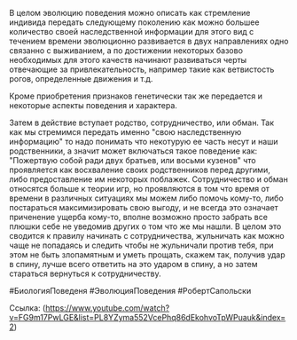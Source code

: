 
В целом эволюцию поведения можно описать как стремление индивида передать следующему поколению как можно большее количество своей наследственной информации для этого вид с течением времени эволюционно развивается в двух направлениях одно связанно с выживанием, а по достижении некоторых базово необходимых для этого качеств начинают развиваться черты отвечающие за привлекательность, например такие как ветвистость рогов, определенные движения и т.д. 

Кроме приобретения признаков генетически так же передается и некоторые аспекты поведения и характера. 

Затем в действие вступает родство, сотрудничество, или обман. Так как мы стремимся передать именно "свою наследственную информацию" то надо понимать что некотурую ее часть несут и наши родственники, а значит может включаться такое поведение как: "Пожертвую собой ради двух братьев, или восьми кузенов" что проявляется как восхваление своих родственников перед другими, либо предоставление им некоторых поблажек. Сотрудничество и обман относятся больше к теории игр, но проявляются в том что время от времени в различных ситуациях мы можем либо помочь кому-то, либо постараться максимизировать свою выгоду, и не всегда это означает приченение ущерба кому-то, вполне возможно просто забрать все плюшки себе не уведомив других о том что же мы нашли. В целом это сводится к правилу начинать с сотрудничества, жульничать как можно чаще не попадаясь и следить чтобы не жульничали против тебя, при этом не быть злопамятным и уметь прощать, скажем так, получив удар в спину, лучше всего ответить на это ударом в спину, а но затем стараться вернуться к сотрудничеству. 


#БиологияПоведеня #ЭволюцияПоведения #РобертСапольски 

Ссылка: (https://www.youtube.com/watch?v=FG9m17PwLGE&list=PL8YZyma552VcePhq86dEkohvoTpWPuauk&index=2)